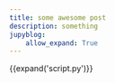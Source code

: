 ```yaml
---
title: some awesome post
description: something
jupyblog:
    allow_expand: True
---
```



{{expand('script.py')}}
